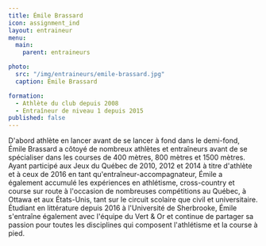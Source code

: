 ```yaml
---
title: Émile Brassard
icon: assignment_ind
layout: entraineur
menu:
  main:
    parent: entraineurs

photo:
  src: "/img/entraineurs/emile-brassard.jpg"
  caption: Émile Brassard

formation:
  - Athlète du club depuis 2008
  - Entraîneur de niveau 1 depuis 2015
published: false
---
```


D'abord athlète en lancer avant de se lancer à fond dans le demi-fond, Émile Brassard a côtoyé de nombreux athlètes et entraîneurs avant de se spécialiser dans les courses de 400 mètres, 800 mètres et 1500 mètres. Ayant participé aux Jeux du Québec de 2010, 2012 et 2014 à titre d'athlète et à ceux de 2016 en tant qu'entraîneur-accompagnateur, Émile a également accumulé les expériences en athlétisme, cross-country et course sur route à l'occasion de nombreuses compétitions au Québec, à Ottawa et aux États-Unis, tant sur le circuit scolaire que civil et universitaire. Étudiant en littérature depuis 2016 à l'Université de Sherbrooke, Émile s'entraîne également avec l'équipe du Vert &amp; Or et continue de partager sa passion pour toutes les disciplines qui composent l'athlétisme et la course à pied.